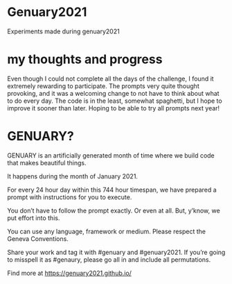 # Genuary2021
Experiments made during genuary2021

# my thoughts and progress
Even though I could not complete all the days of the challenge, I found it extremely rewarding to participate. The prompts very quite thought provoking, and it was a welcoming change to not have to think about what to do every day. The code is in the least, somewhat spaghetti, but I hope to improve it sooner than later. Hoping to be able to try all prompts next year!

# GENUARY? 
GENUARY is an artificially generated month of time where we build code that makes beautiful things.

It happens during the month of January 2021.

For every 24 hour day within this 744 hour timespan, we have prepared a prompt with instructions for you to execute.

You don’t have to follow the prompt exactly. Or even at all. But, y’know, we put effort into this.

You can use any language, framework or medium. Please respect the Geneva Conventions.

Share your work and tag it with #genuary and #genuary2021. If you’re going to misspell it as #genaury, please go all in and include all permutations.

Find more at https://genuary2021.github.io/
